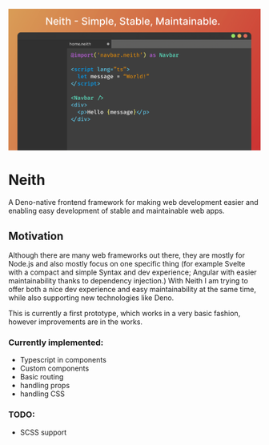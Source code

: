 ![](readme/title.png)

# Neith
A Deno-native frontend framework for making web development easier and enabling easy development of stable and maintainable web apps.

## Motivation

Although there are many web frameworks out there, they are mostly for Node.js and also mostly focus on one specific thing (for example Svelte with a compact and simple Syntax and dev experience; Angular with easier maintainability thanks to dependency injection.) With Neith I am trying to offer both a nice dev experience and easy maintainability at the same time, while also supporting new technologies like Deno.

This is currently a first prototype, which works in a very basic fashion, however improvements are in the works.

### Currently implemented:
 - Typescript in components
 - Custom components
 - Basic routing
 - handling props
 - handling CSS

### TODO:
 - SCSS support